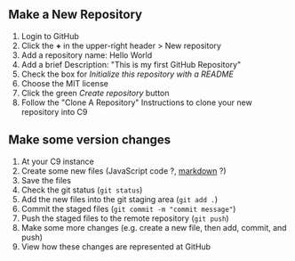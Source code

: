 ## Make a New Repository 

1. Login to GitHub
1. Click the **+** in the upper-right header > New repository
1. Add a repository name:  Hello World
1. Add a brief Description:  "This is my first GitHub Repository"
1. Check the box for *Initialize this repository with a README*
1. Choose the MIT license
1. Click the green *Create repository* button
1. Follow the "Clone A Repository" Instructions to clone your new repository into C9


## Make some version changes
1. At your C9 instance
1. Create some new files (JavaScript code ?, [markdown](https://github.com/adam-p/markdown-here/wiki/Markdown-Cheatsheet) ?)
1. Save the files
1. Check the git status (`git status`)
1. Add the new files into the git staging area (`git add .`)
1. Commit the staged files (`git commit -m "commit message"`)
1. Push the staged files to the remote repository  (`git push`)
1. Make some more changes (e.g. create a new file, then add, commit, and push)
1. View how these changes are represented at GitHub
